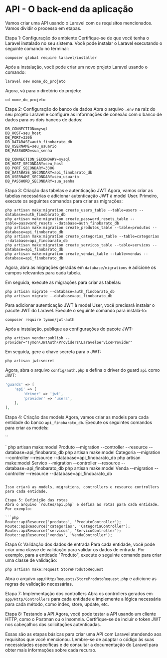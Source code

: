# API - O back-end da aplicação

Vamos criar uma API usando o Laravel com os requisitos mencionados. Vamos dividir o processo em etapas.

Etapa 1: Configuração do ambiente
Certifique-se de que você tenha o Laravel instalado no seu sistema. Você pode instalar o Laravel executando o seguinte comando no terminal:

```
composer global require laravel/installer
```

Após a instalação, você pode criar um novo projeto Laravel usando o comando:

```
laravel new nome_do_projeto
```

Agora, vá para o diretório do projeto:

```
cd nome_do_projeto
```

Etapa 2: Configuração do banco de dados
Abra o arquivo `.env` na raiz do seu projeto Laravel e configure as informações de conexão com o banco de dados para os dois bancos de dados:

```
DB_CONNECTION=mysql
DB_HOST=seu_host
DB_PORT=3306
DB_DATABASE=auth_finobarato_db
DB_USERNAME=seu_usuario
DB_PASSWORD=sua_senha

DB_CONNECTION_SECONDARY=mysql
DB_HOST_SECONDARY=seu_host
DB_PORT_SECONDARY=3306
DB_DATABASE_SECONDARY=api_finobarato_db
DB_USERNAME_SECONDARY=seu_usuario
DB_PASSWORD_SECONDARY=sua_senha
```

Etapa 3: Criação das tabelas e autenticação JWT
Agora, vamos criar as tabelas necessárias e adicionar autenticação JWT à model User. Primeiro, execute os seguintes comandos para criar as migrações:

```
php artisan make:migration create_users_table --table=users --database=auth_finobarato_db
php artisan make:migration create_password_resets_table --table=password_resets --database=auth_finobarato_db
php artisan make:migration create_produtos_table --table=produtos --database=api_finobarato_db
php artisan make:migration create_categorias_table --table=categorias --database=api_finobarato_db
php artisan make:migration create_servicos_table --table=servicos --database=api_finobarato_db
php artisan make:migration create_vendas_table --table=vendas --database=api_finobarato_db
```

Agora, abra as migrações geradas em `database/migrations` e adicione os campos relevantes para cada tabela.

Em seguida, execute as migrações para criar as tabelas:

```
php artisan migrate --database=auth_finobarato_db
php artisan migrate --database=api_finobarato_db
```

Para adicionar autenticação JWT à model User, você precisará instalar o pacote JWT do Laravel. Execute o seguinte comando para instalá-lo:

```
composer require tymon/jwt-auth
```

Após a instalação, publique as configurações do pacote JWT:

```
php artisan vendor:publish --provider="Tymon\JWTAuth\Providers\LaravelServiceProvider"
```

Em seguida, gere a chave secreta para o JWT:

```
php artisan jwt:secret
```

Agora, abra o arquivo `config/auth.php` e defina o driver do guard `api` como JWT:

```php
'guards' => [
    'api' => [
        'driver' => 'jwt',
        'provider' => 'users',
    ],
],
```

Etapa 4: Criação das models
Agora, vamos criar as models para cada entidade do banco `api_finobarato_db`. Execute os seguintes comandos para criar as models:

``

`
php artisan make:model Produto --migration --controller --resource --database=api_finobarato_db
php artisan make:model Categoria --migration --controller --resource --database=api_finobarato_db
php artisan make:model Servico --migration --controller --resource --database=api_finobarato_db
php artisan make:model Venda --migration --controller --resource --database=api_finobarato_db
```

Isso criará as models, migrations, controllers e resource controllers para cada entidade.

Etapa 5: Definição das rotas
Abra o arquivo `routes/api.php` e defina as rotas para cada entidade. Por exemplo:

```php
Route::apiResource('produtos', 'ProdutoController');
Route::apiResource('categorias', 'CategoriaController');
Route::apiResource('servicos', 'ServicoController');
Route::apiResource('vendas', 'VendaController');
```

Etapa 6: Validação dos dados de entrada
Para cada entidade, você pode criar uma classe de validação para validar os dados de entrada. Por exemplo, para a entidade "Produto", execute o seguinte comando para criar uma classe de validação:

```
php artisan make:request StoreProdutoRequest
```

Abra o arquivo `app/Http/Requests/StoreProdutoRequest.php` e adicione as regras de validação necessárias.

Etapa 7: Implementação dos controllers
Abra os controllers gerados em `app/Http/Controllers` para cada entidade e implemente a lógica necessária para cada método, como index, store, update, etc.

Etapa 8: Testando a API
Agora, você pode testar a API usando um cliente HTTP, como o Postman ou o Insomnia. Certifique-se de incluir o token JWT nos cabeçalhos das solicitações autenticadas.

Essas são as etapas básicas para criar uma API com Laravel atendendo aos requisitos que você mencionou. Lembre-se de adaptar o código às suas necessidades específicas e de consultar a documentação do Laravel para obter mais informações sobre cada recurso.
